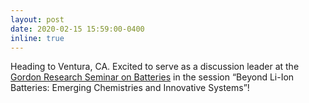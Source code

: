 ```yaml
---
layout: post
date: 2020-02-15 15:59:00-0400
inline: true
---
```


Heading to Ventura, CA. Excited to serve as a discussion leader at the [Gordon Research Seminar on Batteries](https://www.grc.org/batteries-grs-conference/2020/) in the session “Beyond Li-Ion Batteries: Emerging Chemistries and Innovative Systems”!
